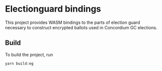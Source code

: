 # Electionguard bindings

This project provides WASM bindings to the parts of election guard necessary to construct encrypted ballots used in
Concordium GC elections.

## Build

To build the project, run

```bash
yarn build:eg
```
